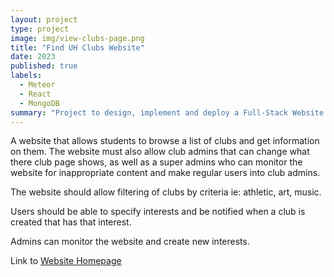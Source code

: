 ```yaml
---
layout: project
type: project
image: img/view-clubs-page.png
title: "Find UH Clubs Website"
date: 2023
published: true
labels:
  - Meteor
  - React
  - MongoDB
summary: "Project to design, implement and deploy a Full-Stack Website for finding UH Clubs"
---
```


A website that allows students to browse a list of clubs and get information on them. The website must also allow club admins that can change what there club page shows, as well as a super admins who can monitor the website for inappropriate content and make regular users into club admins.

The website should allow filtering of clubs by criteria ie: athletic, art, music.

Users should be able to specify interests and be notified when a club is created that has that interest.

Admins can monitor the website and create new interests.


Link to [Website Homepage](https://finduhclub.github.io/)

